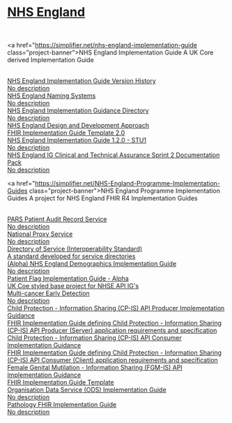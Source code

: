 

# <a href="https://simplifier.net/organization/nhsdigital">NHS England</a>

<br>


<a href="https://simplifier.net/nhs-england-implementation-guide class="project-banner">NHS England Implementation Guide
<span class="description">A UK Core derived Implementation Guide</span>
</a>

<br>

<div class="project-container">
    

<a href="https://simplifier.net/guide/nhs-england-implementation-guide-version-history" class="child-title">
<div class="title">NHS England Implementation Guide Version History</div>
<div class="description">No description</div>
</a>
    

<a href="https://simplifier.net/guide/nhs-england-naming-systems" class="child-title">
<div class="title">NHS England Naming Systems</div>
<div class="description">No description</div>
</a>
    

<a href="https://simplifier.net/guide/nhs-england-implementation-guidance-directory" class="child-title">
<div class="title">NHS England Implementation Guidance Directory</div>
<div class="description">No description</div>
</a>
    

<a href="https://simplifier.net/guide/nhs-england-design-and-development-approach" class="child-title">
<div class="title">NHS England Design and Development Approach</div>
<div class="description">FHIR Implementation Guide Template 2.0</div>
</a>
    

<a href="https://simplifier.net/guide/nhs-england-implementation-guide-stu1" class="child-title">
<div class="title">NHS England Implementation Guide 1.2.0 - STU1</div>
<div class="description">No description</div>
</a>
    

<a href="https://simplifier.net/guide/nhs-england-ig-clinical-and-technical-assurance-doc-pack" class="child-title">
<div class="title">NHS England IG Clinical and Technical Assurance Sprint 2 Documentation Pack</div>
<div class="description">No description</div>
</a>
    
</div>




<a href="https://simplifier.net/NHS-England-Programme-Implementation-Guides class="project-banner">NHS England Programme Implementation Guides
<span class="description">A project for NHS England FHIR R4 Implementation Guides</span>
</a>

<br>

<div class="project-container">
    

<a href="https://simplifier.net/guide/pars-patient-audit-record-service" class="child-title">
<div class="title">PARS Patient Audit Record Service</div>
<div class="description">No description</div>
</a>
    

<a href="https://simplifier.net/guide/national-proxy-service" class="child-title">
<div class="title">National Proxy Service</div>
<div class="description">No description</div>
</a>
    

<a href="https://simplifier.net/guide/directory-of-service" class="child-title">
<div class="title">Directory of Service (Interoperability Standard)</div>
<div class="description">A standard developed for service directories</div>
</a>
    

<a href="https://simplifier.net/guide/nhs-england-demographics-implementation-guide" class="child-title">
<div class="title">(Alpha) NHS England Demographics Implementation Guide</div>
<div class="description">No description</div>
</a>
    

<a href="https://simplifier.net/guide/patientflag" class="child-title">
<div class="title">Patient Flag Implementation Guide - Alpha</div>
<div class="description">UK Coe styled base project for NHSE API IG's</div>
</a>
    

<a href="https://simplifier.net/guide/multicancerearlydetection" class="child-title">
<div class="title">Multi-cancer Early Detection</div>
<div class="description">No description</div>
</a>
    

<a href="https://simplifier.net/guide/child-protection---information-sharing--cp-is--api-producer-impl" class="child-title">
<div class="title">Child Protection - Information Sharing (CP-IS) API Producer Implementation Guidance</div>
<div class="description">FHIR Implementation Guide defining Child Protection - Information Sharing (CP-IS) API Producer (Server) application requirements and specification</div>
</a>
    

<a href="https://simplifier.net/guide/child-protection---information-sharing--cp-is--api-consumer-impl" class="child-title">
<div class="title">Child Protection - Information Sharing (CP-IS) API Consumer Implementation Guidance</div>
<div class="description">FHIR Implementation Guide defining Child Protection - Information Sharing (CP-IS) API Consumer (Client) application requirements and specification</div>
</a>
    

<a href="https://simplifier.net/guide/female-genital-mutilation-implementation-guide2" class="child-title">
<div class="title">Female Genital Mutilation - Information Sharing (FGM-IS) API Implementation Guidance</div>
<div class="description">FHIR Implementation Guide Template</div>
</a>
    

<a href="https://simplifier.net/guide/organisation-data-services" class="child-title">
<div class="title">Organisation Data Service (ODS) Implementation Guide</div>
<div class="description">No description</div>
</a>
    

<a href="https://simplifier.net/guide/pathology-fhir-implementation-guide" class="child-title">
<div class="title">Pathology FHIR Implementation Guide</div>
<div class="description">No description</div>
</a>
    
</div>


